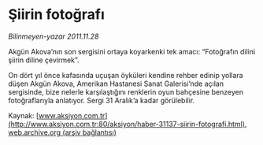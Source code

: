 # Şiirin fotoğrafı

*Bilinmeyen-yazar 2011.11.28*

<font class="agenda2NewsSpot">
 Akgün Akova’nın son sergisini ortaya koyarkenki tek amacı: “Fotoğrafın dilini şiirin diline çevirmek”.
</font>
<font class="newsDetail">
 <p>
 </p>
 <p>
  On dört yıl önce kafasında uçuşan öyküleri kendine rehber edinip yollara düşen Akgün Akova, Amerikan Hastanesi Sanat Galerisi’nde açılan sergisinde, bize nelerle karşılaştığını renklerin oyun bahçesine benzeyen fotoğraflarıyla anlatıyor. Sergi 31 Aralık’a kadar görülebilir.
 </p>
</font>

Kaynak: [www.aksiyon.com.tr](http://www.aksiyon.com.tr:80/aksiyon/haber-31137-siirin-fotografi.html), [web.archive.org (arşiv bağlantısı)](http://web.archive.org/web/20111206120808/http://www.aksiyon.com.tr:80/aksiyon/haber-31137-siirin-fotografi.html)

